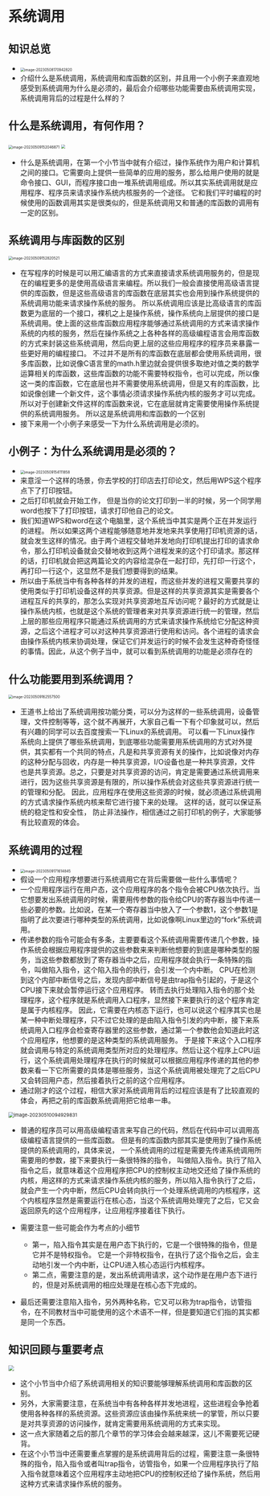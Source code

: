 # 系统调用



## 知识总览

* <img src="https://cvp.oss-cn-shanghai.aliyuncs.com/picgo/202305081709926.png" alt="image-20230508170942820" style="zoom: 50%;" />
* 介绍什么是系统调用，系统调用和库函数的区别，并且用一个小例子来直观地感受到系统调用为什么是必须的，最后会介绍哪些功能需要由系统调用实现，系统调用背后的过程是什么样的？



## 什么是系统调用，有何作用？

<img src="https://cvp.oss-cn-shanghai.aliyuncs.com/picgo/202305091520054.png" alt="image-20230509152046871" style="zoom:50%;" />

<img src="https://cvp.oss-cn-shanghai.aliyuncs.com/picgo/202305091525252.png" style="zoom:50%;" />

* 什么是系统调用，在第一个小节当中就有介绍过，操作系统作为用户和计算机之间的接口。它需要向上提供一些简单的应用的服务，那么给用户使用的就是命令接口、GUI，而程序接口由一堆系统调用组成。所以其实系统调用就是应用程序、程序员来请求操作系统内核服务的一个途径。 它和我们平时编程的时候使用的函数调用其实是很类似的，但是系统调用又和普通的库函数的调用有一定的区别。



## 系统调用与库函数的区别

<img src="https://cvp.oss-cn-shanghai.aliyuncs.com/picgo/202305091528688.png" alt="image-20230509152820521" style="zoom: 50%;" />

* 在写程序的时候是可以用汇编语言的方式来直接请求系统调用服务的，但是现在的编程更多的是使用高级语言来编程。所以我们一般会直接使用高级语言提供的库函数，但是这些高级语言的库函数在底层其实也会用到操作系统提供的系统调用功能来请求操作系统的服务。 所以系统调用应该是比高级语言的库函数更为底层的一个接口，裸机之上是操作系统，操作系统向上层提供的接口是系统调用。使上面的这些库函数应用程序能够通过系统调用的方式来请求操作系统的内核的服务，然后在操作系统之上各种各样的高级编程语言会用库函数的方式来封装这些系统调用，然后向更上层的这些应用程序的程序员来暴露一些更好用的编程接口。 不过并不是所有的库函数在底层都会使用系统调用，很多库函数，比如说像C语言里的math.h里边就会提供很多取绝对值之类的数学运算相关的库函数，这些库函数的功能不需要特权指令，也可以完成，所以像这一类的库函数，它在底层也并不需要使用系统调用，但是又有的库函数，比如说像创建一个新文件，这个事情必须请求操作系统内核的服务才可以完成。 所以对于创建新文件这样的库函数来说，它在底层就肯定需要使用操作系统提供的系统调用服务。 所以这是系统调用和库函数的一个区别
* 接下来用一个小例子来感受一下为什么系统调用是必须的。



## 小例子：为什么系统调用是必须的？

* <img src="https://cvp.oss-cn-shanghai.aliyuncs.com/picgo/202305091541007.png" alt="image-20230509154111858" style="zoom: 50%;" />
* 来意淫一个这样的场景，你去学校的打印店去打印论文，然后用WPS这个程序点下了打印按钮。
* 之后打印机就会开始工作， 但是当你的论文打印到一半的时候，另一个同学用word也按下了打印按钮，请求打印他自己的论文。 
* 我们知道WPS和word在这个电脑里，这个系统当中其实是两个正在并发运行的进程。 所以如果这两个进程能够随意地并发地来共享使用打印机资源的话，就会发生这样的情况。由于两个进程交替地并发地向打印机提出打印的请求命令，那么打印机设备就会交替地收到这两个进程发来的这个打印请求。那这样的话，打印机就会把这两篇论文的内容给混杂在一起打印，先打印一行这个，再打印一行这个，这显然不是我们想要得到的结果。
* 所以由于系统当中有各种各样的并发的进程，而这些并发的进程又需要共享的使用类似于打印机设备这样的共享资源。但是这样的共享资源其实是需要各个进程互斥的共享的，那怎么实现对共享资源地互斥访问呢？最好的方式就是让操作系统内核，也就是这个系统的管理者来对共享资源进行统一的管理，然后上层的那些应用程序只能通过系统调用的方式来请求操作系统给它分配这种资源，之后这个进程才可以对这种共享资源进行使用和访问。各个进程的请求会由操作系统内核来协调处理，保证它们并发运行的时候不会发生这种奇奇怪怪的事情。因此，从这个例子当中，就可以看到系统调用的功能是必须存在的



## 什么功能要用到系统调用？

<img src="https://cvp.oss-cn-shanghai.aliyuncs.com/picgo/202305091625662.png" alt="image-20230509162557500" style="zoom:50%;" />

* 王道书上给出了系统调用按功能分类，可以分为这样的一些系统调用，设备管理，文件控制等等，这个就不再展开，大家自己看一下有个印象就可以，然后有兴趣的同学可以去百度搜索一下Linux的系统调用。 可以看一下Linux操作系统向上提供了哪些系统调用，到底哪些功能需要用系统调用的方式对外提供，其实都有一个共同的特点，凡是和共享资源有关的操作，比如说像对内存的这种分配与回收，内存是一种共享资源，I/O设备也是一种共享资源，文件也是共享资源。总之，只要是对共享资源的访问，肯定是需要通过系统调用来进行，因为这些共享资源是有限的，所以操作系统会对这些共享资源进行统一的管理和分配。 因此，应用程序在使用这些资源的时候，就必须通过系统调用的方式请求操作系统内核来帮它进行接下来的处理。 这样的话，就可以保证系统的稳定性和安全性， 防止非法操作，相信通过之前打印机的例子，大家能够有比较直观的体会。



## 系统调用的过程

* <img src="https://cvp.oss-cn-shanghai.aliyuncs.com/picgo/202305091716002.png" alt="image-20230509171614845" style="zoom:50%;" />
* 假设一个应用程序想要进行系统调用它在背后需要做一些什么事情呢？
* 一个应用程序运行在用户态，这个应用程序的各个指令会被CPU依次执行。当它想要发出系统调用的时候，需要用传参数的指令给CPU的寄存器当中传递一些必要的参数。比如说，在某一个寄存器当中放入了一个参数1，这个参数1是指明了此次要进行哪种类型的系统调用，比如说像啊Linux里边的“fork”系统调用。
* 传递参数的指令可能会有多条，主要要看这个系统调用需要传递几个参数，操作系统会根据应用程序提供的这些参数来来判断他想要的到底是哪种类型的服务，当这些参数都放到了寄存器当中之后，应用程序就会执行一条特殊的指令，叫做陷入指令，这个陷入指令的执行，会引发一个内中断。 CPU在检测到这个内部中断信号之后，发现内部中断信号是由trap指令引起的，于是这个CPU接下来就会暂停运行这个应用程序。 转而去执行处理陷入指令的那个处理程序，这个程序就是系统调用入口程序，显然接下来要执行的这个程序肯定是属于内核程序。 因此，它需要在内核态下运行，也可以说这个程序其实也是某一种中断处理程序，只不过它处理的是由陷入指令引发的内中断，接下来系统调用入口程序会检查寄存器里的这些参数，通过第一个参数他会知道此时这个应用程序，他想要的是这种类型的系统调用服务。 于是接下来这个入口程序就会调用与特定的系统调用类型所对应的处理程序。然后让这个程序上CPU运行，这个系统调用处理程序在执行的时候就可以根据应用程序传递的其他的参数来看一下它所需要的具体是哪些服务，当这个系统调用被处理完了之后CPU又会转回用户态，然后接着执行之前的这个应用程序。 
* 通过刚才的这个过程，相信大家对系统调用背后的过程应该是有了比较直观的体会，再把之前的库函数系统调用把它给串一串。 

<img src="https://cvp.oss-cn-shanghai.aliyuncs.com/picgo/202305100949924.png" alt="image-20230510094929831" style="zoom: 67%;" />

* 普通的程序员可以用高级编程语言来写自己的代码，然后在代码中可以调用高级编程语言提供的一些库函数。 但是有的库函数内部其实是使用到了操作系统提供的系统调用的，具体来说， 一个系统调用的过程是需要先传递系统调用所需要用的参数，接下来要执行一条很特殊的指令， 叫做陷入指令。执行了陷入指令之后，就意味着这个应用程序把CPU的控制权主动地交还给了操作系统的内核，用这样的方式来请求操作系统内核的服务，所以陷入指令执行了之后，就会产生一个内中断，然后CPU会转向执行一个处理系统调用的内核程序，这个内核程序显然是需要运行在核心态，当这个系统调用处理完了之后，它又会返回原先的这个应用程序，让应用程序接着往下执行。
* 需要注意一些可能会作为考点的小细节
  * 第一，陷入指令其实是在用户态下执行的，它是一个很特殊的指令，但是它并不是特权指令。 它是一个非特权指令，在执行了这个指令之后，会主动地引发一个内中断，让CPU进入核心态运行内核程序。
  * 第二点，需要注意的是，发出系统调用请求，这个动作是在用户态下进行的，但是对系统调用的相应处理是在核心态下完成的。

* 最后还需要注意陷入指令，另外两种名称，它又可以称为trap指令，访管指令，在不同教材当中可能使用的这个术语不一样，但是要知道它们指的其实都是同一个东西。



## 知识回顾与重要考点

<img src="https://cvp.oss-cn-shanghai.aliyuncs.com/picgo/202305100957903.png" style="zoom: 67%;" />

* 这个小节当中介绍了系统调用相关的知识要能够理解系统调用和库函数的区别。 
* 另外，大家需要注意，在系统当中有各种各样并发地进程，这些进程会争抢着使用各种各样的系统资源。这些资源应该由操作系统来统一的掌管，所以只要是对共享资源的访问操作，就肯定需要用系统调用的方式来实现。
* 这一点大家随着之后的那几个章节的学习体会会越来越深，这儿不需要死记硬背。
* 在这个小节当中还需要重点掌握的是系统调用背后的过程，需要注意一条很特殊的指令，陷入指令或者叫trap指令，访管指令，如果一个应用程序执行了陷入指令就意味着这个应用程序主动地把CPU的控制权还给了操作系统，然后用这种方式来请求操作系统的服务。
